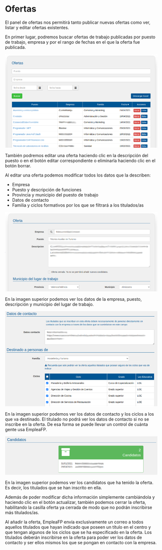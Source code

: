 # Ofertas

El panel de ofertas nos permitirá tanto publicar nuevas ofertas como ver, listar y editar ofertas existentes.

En primer lugar, podremos buscar ofertas de trabajo publicadas por puesto de trabajo, empresa y por el rango de fechas en el que la oferta fue publicada.

![](ofertas_listado.png)

También podremos editar una oferta haciendo clic en la descripción del puesto o en el botón editar correspondiente o eliminarla haciendo clic en el botón borrar.

Al editar una oferta podemos modificar todos los datos que la describen:
- Empresa
- Puesto y descripción de funciones
- Provincia y municipio del puesto de trabajo
- Datos de contacto
- Familia y ciclos formativos por los que se filtrará a los titulados/as

![](oferta_oferta.png)

En la imagen superior podemos ver los datos de la empresa, puesto, descripción y municipio del lugar de trabajo.

![](oferta_contacto.png)

En la imagen superior podemos ver los datos de contacto y los ciclos a los que va destinado. El titulado no podrá ver los datos de contacto si no se inscribe en la oferta. De esa forma se puede llevar un control de cuánta gente usa EmpleaFP.

![](oferta_candidato.png)

En la imagen superior podemos ver los candidatos que ha tenido la oferta. Es decir, los titulados que se han inscrito en ella.

Además de poder modificar dicha información simplemente cambiándola y haciendo clic en el botón actualizar, también podemos cerrar la oferta, habilitando la casilla oferta ya cerrada de modo que no podrán inscribirse más titulados/as.


Al añadir la oferta, EmpleaFP envía exclusivamente un correo a todos aquellos titulados que hayan indicado que poseen un título en el centro y que tengan algunos de los ciclos que se ha especificado en la oferta. Los titulados deberán inscribirse en la oferta para poder ver los datos de contacto y ser ellos mismos los que se pongan en contacto con la empresa.


